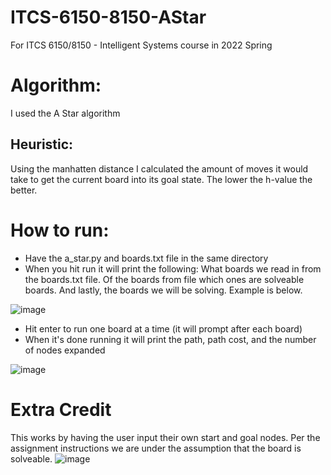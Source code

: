 # ITCS-6150-8150-AStar
For ITCS 6150/8150 - Intelligent Systems course in 2022 Spring

# Algorithm:
I used the A Star algorithm

## Heuristic:
Using the manhatten distance I calculated the amount of moves it would take to get the current board into its goal state. The lower the h-value the better. 

# How to run:
- Have the a_star.py and boards.txt file in the same directory 
- When you hit run it will print the following:
         What boards we read in from the boards.txt file. Of the boards from file which ones are solveable boards. And lastly, the boards we will be solving. Example is below.

![image](https://user-images.githubusercontent.com/50918318/153513529-b6b27831-cd9d-42fd-bb6b-6c31129b5170.png)

- Hit enter to run one board at a time (it will prompt after each board)
- When it's done running it will print the path, path cost, and the number of nodes expanded

![image](https://user-images.githubusercontent.com/50918318/153513553-f93d27fc-615e-4b56-b2ec-03c376b27b00.png)

# Extra Credit
This works by having the user input their own start and goal nodes. Per the assignment instructions we are under the assumption that the board is solveable. 
![image](https://user-images.githubusercontent.com/50918318/153525991-ccecc985-c16f-4af2-8f53-51eafc998197.png)
